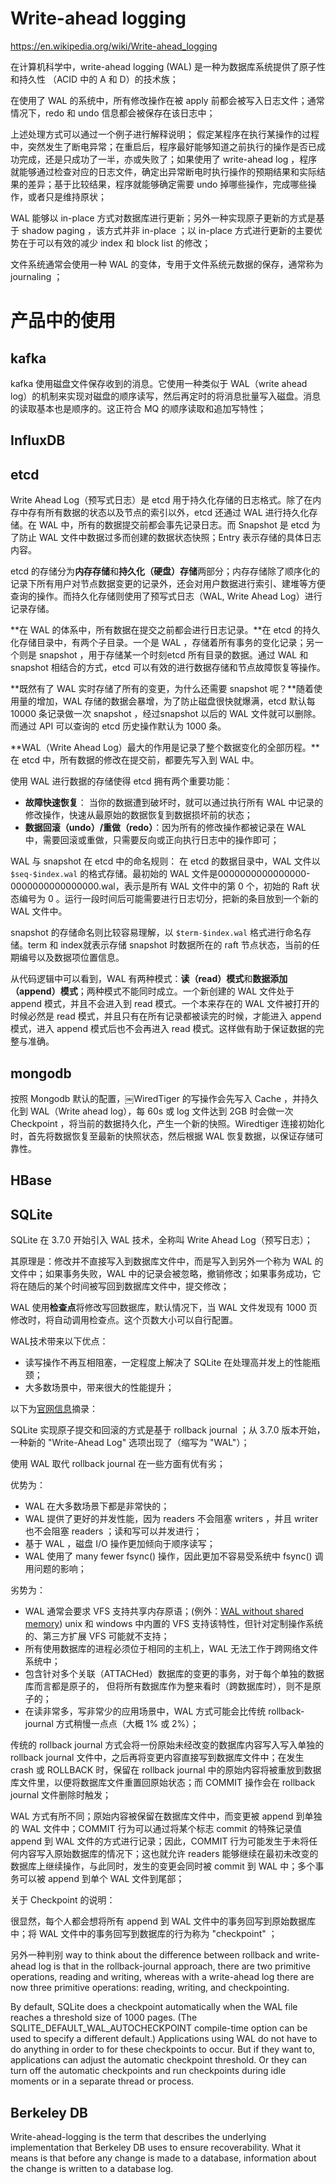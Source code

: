 


# Write-ahead logging

https://en.wikipedia.org/wiki/Write-ahead_logging

在计算机科学中，write-ahead logging (WAL) 是一种为数据库系统提供了原子性和持久性 （ACID 中的 A  和 D）的技术族；

在使用了 WAL 的系统中，所有修改操作在被 apply 前都会被写入日志文件；通常情况下，redo 和 undo 信息都会被保存在该日志中；

上述处理方式可以通过一个例子进行解释说明；
假定某程序在执行某操作的过程中，突然发生了断电异常；在重启后，程序最好能够知道之前执行的操作是否已成功完成，还是只成功了一半，亦或失败了；如果使用了 write-ahead log ，程序就能够通过检查对应的日志文件，确定出异常断电时执行操作的预期结果和实际结果的差异；基于比较结果，程序就能够确定需要 undo 掉哪些操作，完成哪些操作，或者只是维持原状；

WAL 能够以 in-place 方式对数据库进行更新；另外一种实现原子更新的方式是基于 shadow paging ，该方式并非 in-place ；以 in-place 方式进行更新的主要优势在于可以有效的减少 index 和 block list 的修改；

文件系统通常会使用一种 WAL 的变体，专用于文件系统元数据的保存，通常称为 journaling ；



# 产品中的使用

## kafka

kafka 使用磁盘文件保存收到的消息。它使用一种类似于 WAL（write ahead log）的机制来实现对磁盘的顺序读写，然后再定时的将消息批量写入磁盘。消息的读取基本也是顺序的。这正符合 MQ 的顺序读取和追加写特性；

## InfluxDB


## etcd

Write Ahead Log（预写式日志）是 etcd 用于持久化存储的日志格式。除了在内存中存有所有数据的状态以及节点的索引以外，etcd 还通过 WAL 进行持久化存储。在 WAL 中，所有的数据提交前都会事先记录日志。而 Snapshot 是 etcd 为了防止 WAL 文件中数据过多而创建的数据状态快照；Entry 表示存储的具体日志内容。

etcd 的存储分为**内存存储**和**持久化（硬盘）存储**两部分；内存存储除了顺序化的记录下所有用户对节点数据变更的记录外，还会对用户数据进行索引、建堆等方便查询的操作。而持久化存储则使用了预写式日志（WAL, Write Ahead Log）进行记录存储。

**在 WAL 的体系中，所有数据在提交之前都会进行日志记录。**在 etcd 的持久化存储目录中，有两个子目录。一个是 WAL ，存储着所有事务的变化记录；另一个则是 snapshot ，用于存储某一个时刻etcd 所有目录的数据。通过 WAL 和 snapshot 相结合的方式，etcd 可以有效的进行数据存储和节点故障恢复等操作。

**既然有了 WAL 实时存储了所有的变更，为什么还需要 snapshot 呢？**随着使用量的增加，WAL 存储的数据会暴增，为了防止磁盘很快就爆满，etcd 默认每 10000 条记录做一次 snapshot ，经过snapshot 以后的 WAL 文件就可以删除。而通过 API 可以查询的 etcd 历史操作默认为 1000 条。

**WAL（Write Ahead Log）最大的作用是记录了整个数据变化的全部历程。**在 etcd 中，所有数据的修改在提交前，都要先写入到 WAL 中。

使用 WAL 进行数据的存储使得 etcd 拥有两个重要功能：

- **故障快速恢复**： 当你的数据遭到破坏时，就可以通过执行所有 WAL 中记录的修改操作，快速从最原始的数据恢复到数据损坏前的状态；
- **数据回滚（undo）/重做（redo）**：因为所有的修改操作都被记录在 WAL 中，需要回滚或重做，只需要反向或正向执行日志中的操作即可；

WAL 与 snapshot 在 etcd 中的命名规则：
在 etcd 的数据目录中，WAL 文件以 `$seq-$index.wal` 的格式存储。最初始的 WAL 文件是0000000000000000-0000000000000000.wal，表示是所有 WAL 文件中的第 0 个，初始的 Raft 状态编号为 0 。运行一段时间后可能需要进行日志切分，把新的条目放到一个新的 WAL 文件中。

snapshot 的存储命名则比较容易理解，以 `$term-$index.wal` 格式进行命名存储。term 和 index就表示存储 snapshot 时数据所在的 raft 节点状态，当前的任期编号以及数据项位置信息。

从代码逻辑中可以看到，WAL 有两种模式：**读（read）模式**和**数据添加（append）模式**；两种模式不能同时成立。一个新创建的 WAL 文件处于 append 模式，并且不会进入到 read 模式。一个本来存在的 WAL 文件被打开的时候必然是 read 模式，并且只有在所有记录都被读完的时候，才能进入 append 模式，进入 append 模式后也不会再进入 read 模式。这样做有助于保证数据的完整与准确。



## mongodb

按照 Mongodb 默认的配置，￼WiredTiger 的写操作会先写入 Cache ，并持久化到 WAL（Write ahead log），每 60s 或 log 文件达到 2GB 时会做一次 Checkpoint ，将当前的数据持久化，产生一个新的快照。Wiredtiger 连接初始化时，首先将数据恢复至最新的快照状态，然后根据 WAL 恢复数据，以保证存储可靠性。


## HBase


## SQLite

SQLite 在 3.7.0 开始引入 WAL 技术，全称叫 Write Ahead Log（预写日志）；

其原理是：修改并不直接写入到数据库文件中，而是写入到另外一个称为 WAL 的文件中；如果事务失败，WAL 中的记录会被忽略，撤销修改；如果事务成功，它将在随后的某个时间被写回到数据库文件中，提交修改；

WAL 使用**检查点**将修改写回数据库，默认情况下，当 WAL 文件发现有 1000 页修改时，将自动调用检查点。这个页数大小可以自行配置。

WAL技术带来以下优点：
- 读写操作不再互相阻塞，一定程度上解决了 SQLite 在处理高并发上的性能瓶颈；
- 大多数场景中，带来很大的性能提升；

以下为[官网信息](http://www.sqlite.org/wal.html)摘录：

SQLite 实现原子提交和回滚的方式是基于 rollback journal ；从 3.7.0 版本开始，一种新的 "Write-Ahead Log" 选项出现了（缩写为 "WAL"）；

使用 WAL 取代 rollback journal 在一些方面有优有劣；

优势为：
- WAL 在大多数场景下都是非常快的；
- WAL 提供了更好的并发性能，因为 readers 不会阻塞 writers ，并且 writer 也不会阻塞 readers ；读和写可以并发进行；
- 基于 WAL ，磁盘 I/O 操作更加倾向于顺序读写；
- WAL 使用了 many fewer fsync() 操作，因此更加不容易受系统中  fsync() 调用问题的影响；

劣势为：
- WAL 通常会要求 VFS 支持共享内存原语；(例外：[WAL without shared memory](http://www.sqlite.org/wal.html#noshm)) unix 和 windows 中内置的 VFS 支持该特性，但针对定制操作系统的、第三方扩展 VFS 可能就不支持；
- 所有使用数据库的进程必须位于相同的主机上，WAL 无法工作于跨网络文件系统中；
- 包含针对多个关联（ATTACHed）数据库的变更的事务，对于每个单独的数据库而言都是原子的，  但将所有数据库作为整来看时（跨数据库时），则不是原子的；
- 在读非常多，写非常少的应用场景中，WAL 方式可能会比传统 rollback-journal 方式稍慢一点点（大概 1% 或 2%）；

传统的 rollback journal 方式会将一份原始未经改变的数据库内容写入写入单独的 rollback journal 文件中，之后再将变更内容直接写到数据库文件中；在发生 crash 或 ROLLBACK 时，保留在 rollback journal 中的原始内容将被重放到数据库文件里，以便将数据库文件重置回原始状态；而 COMMIT 操作会在 rollback journal 文件删除时触发；

WAL 方式有所不同；原始内容被保留在数据库文件中，而变更被 append 到单独的 WAL 文件中；COMMIT 行为可以通过将某个标志 commit 的特殊记录值 append 到 WAL 文件的方式进行记录；因此，COMMIT 行为可能发生于未将任何内容写入原始数据库的情况下；这也就允许 readers 能够继续在最初未改变的数据库上继续操作，与此同时，发生的变更会同时被 commit 到 WAL 中；多个事务可以被 append 到单个 WAL 文件到尾部；

关于 Checkpoint 的说明：

很显然，每个人都会想将所有 append 到 WAL 文件中的事务回写到原始数据库中；将 WAL 文件中的事务回写到数据库的行为称为 "checkpoint" ；

另外一种判别 way to think about the difference between rollback and write-ahead log is that in the rollback-journal approach, there are two primitive operations, reading and writing, whereas with a write-ahead log there are now three primitive operations: reading, writing, and checkpointing.

By default, SQLite does a checkpoint automatically when the WAL file reaches a threshold size of 1000 pages. (The SQLITE_DEFAULT_WAL_AUTOCHECKPOINT compile-time option can be used to specify a different default.) Applications using WAL do not have to do anything in order to for these checkpoints to occur. But if they want to, applications can adjust the automatic checkpoint threshold. Or they can turn off the automatic checkpoints and run checkpoints during idle moments or in a separate thread or process.


## Berkeley DB

Write-ahead-logging is the term that describes the underlying implementation that Berkeley DB uses to ensure recoverability. What it means is that before any change is made to a database, information about the change is written to a database log.









